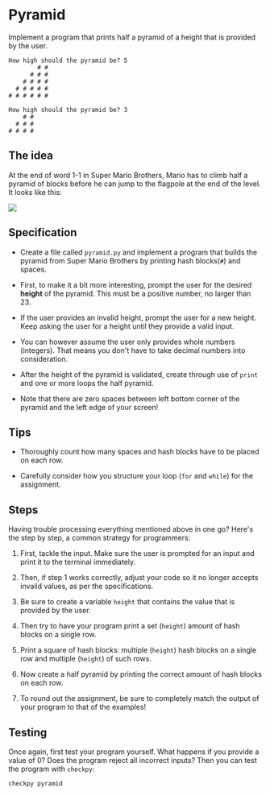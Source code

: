 # Pyramid

Implement a program that prints half a pyramid of a height that is provided by the user.

	How high should the pyramid be? 5
	        # #
	      # # #
	    # # # #
	  # # # # #
	# # # # # #

	How high should the pyramid be? 3
	    # #
	  # # #
	# # # #

## The idea

At the end of word 1-1 in Super Mario Brothers, Mario has to climb half a pyramid of blocks before he can jump to the flagpole at the end of the level. It looks like this:

![](mario.png)

## Specification

* Create a file called `pyramid.py` and implement a program that builds the pyramid from Super Mario Brothers by printing hash blocks(`#`) and spaces.

* First, to make it a bit more interesting, prompt the user for the desired **height** of the pyramid. This must be a positive number, no larger than 23.

* If the user provides an invalid height, prompt the user for a new height. Keep asking the user for a height until they provide a valid input.

* You can however assume the user only provides whole numbers (integers). That means you don't have to take decimal numbers into consideration.

* After the height of the pyramid is validated, create through use of `print` and one or more loops the half pyramid. 

* Note that there are zero spaces between left bottom corner of the pyramid and the left edge of your screen!

## Tips

* Thoroughly count how many spaces and hash blocks have to be placed on each row.

* Carefully consider how you structure your loop (`for` and `while`) for the assignment.

## Steps

Having trouble processing everything mentioned above in one go? Here's the step by step, a common strategy for programmers:

1. First, tackle the input. Make sure the user is prompted for an input and print it to the terminal immediately.

2. Then, if step 1 works correctly, adjust your code so it no longer accepts invalid values, as per the specifications.

3. Be sure to create a variable `height` that contains the value that is provided by the user.

4. Then try to have your program print a set (`height`) amount of hash blocks on a single row.

5. Print a square of hash blocks: multiple (`height`) hash blocks on a single row and multiple (`height`) of such rows.

6. Now create a half pyramid by printing the correct amount of hash blocks on each row.

7. To round out the assignment, be sure to completely match the output of your program to that of the examples!

## Testing

Once again, first test your program yourself. What happens if you provide a value of 0? Does the program reject all incorrect inputs? 
Then you can test the program with `checkpy`:

	checkpy pyramid
